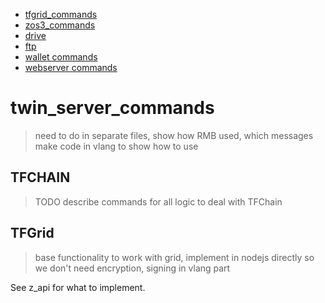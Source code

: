 
- [tfgrid_commands](tfgrid_commands)
- [zos3_commands](zos3_commands)
- [drive](drive_commands)
- [ftp](ftp_commands)
- [wallet commands](wallet_commands)
- [webserver commands](webserver_commands)


# twin_server_commands

> need to do in separate files, show how RMB used, which messages
> make code in vlang to show how to use

## TFCHAIN

> TODO describe commands for all logic to deal with TFChain

## TFGrid

> base functionality to work with grid, implement in nodejs directly so we don't need encryption, signing in vlang part

See z_api for what to implement.


